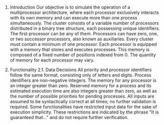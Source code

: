 1. Introduction
Our objective is to simulate the operation of a multiprocessor architecture, where each processor exclusively interacts with its own memory and can execute more than one process simultaneously. The cluster consists of a variable number of processors distributed in a binary tree structure, each possessing unique identifiers. The first processor can be any of them. Processors can have zero, one, or two successor processors, also known as auxiliaries. Every cluster must contain a minimum of one processor. Each processor is equipped with a memory that stores and executes processes. This memory is composed of a fixed number of positions indexed from 0. The quantity of memory for each processor may vary.

2. Functionality
2.1. Data Decisions
All priority and processor identifiers follow the same format, consisting only of letters and digits. Process identifiers are non-negative integers. The memory for any processor is an integer greater than zero. Reserved memory for a process and its estimated execution time are also integers greater than zero, as well as the number of possible priorities for pending processes. All inputs are assumed to be syntactically correct at all times; no further validation is required. Some functionalities have restricted input data for the sake of execution simplicity. These restrictions are indicated by the phrase "It is guaranteed that..." and do not require further verification.
